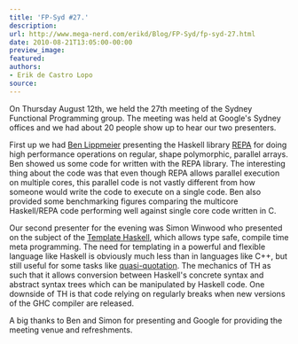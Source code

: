 ```yaml
---
title: 'FP-Syd #27.'
description:
url: http://www.mega-nerd.com/erikd/Blog/FP-Syd/fp-syd-27.html
date: 2010-08-21T13:05:00-00:00
preview_image:
featured:
authors:
- Erik de Castro Lopo
source:
---
```




<p>
On Thursday August 12th, we held the 27th meeting of the Sydney Functional
Programming group.
The meeting was held at Google's Sydney offices and we had about 20 people show
up to hear our two presenters.
</p>

<p>
First up we had
	<a href="http://www.cse.unsw.edu.au/~benl/ - [403 Forbidden]">
	Ben Lippmeier</a>
presenting the Haskell library
	<a href="http://hackage.haskell.org/package/repa">REPA</a>
for doing high performance operations on regular, shape polymorphic, parallel
arrays.
Ben showed us some code for written with the REPA library.
The interesting thing about the code was that even though REPA allows parallel
execution on multiple cores, this parallel code is not vastly different from
how someone would write the code to execute on a single code.
Ben also provided some benchmarking figures comparing the multicore Haskell/REPA
code performing well against single core code written in C.
</p>

<p>
Our second presenter for the evening was Simon Winwood who presented on the
subject of the
	<a href="http://www.haskell.org/haskellwiki/Template_Haskell">
	Template Haskell</a>,
which allows type safe, compile time meta programming.
The need for templating in a powerful and flexible language like Haskell is
obviously much less than in languages like C++, but still useful for some tasks
like
	<a href="http://www.haskell.org/ghc/docs/6.12.2/html/users_guide/template-haskell.html#th-quasiquotation">
	quasi-quotation</a>.
The mechanics of TH as such that it allows conversion between Haskell's concrete
syntax and abstract syntax trees which can be manipulated by Haskell code.
One downside of TH is that code relying on regularly breaks when new versions
of the GHC compiler are released.
</p>

<p>
A big thanks to Ben and Simon for presenting and Google for providing the
meeting venue and refreshments.
</p>



